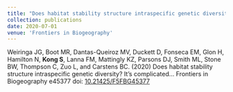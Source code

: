 ```yaml
---
title: "Does habitat stability structure intraspecific genetic diversity? It’s complicated..."
collection: publications
date: 2020-07-01
venue: 'Frontiers in Biogeography'
---
```

Weiringa JG, Boot MR, Dantas-Queiroz MV, Duckett D, Fonseca EM, Glon H, Hamilton N, **Kong S**, Lanna FM, Mattingly KZ, Parsons DJ, Smith ML, Stone BW, Thompson C, Zuo L, and Carstens BC. (2020) Does habitat stability structure intraspecific genetic diversity? It’s complicated... Frontiers in Biogeography e45377 doi: [10.21425/F5FBG45377](https://doi.org/10.21425/F5FBG45377)
